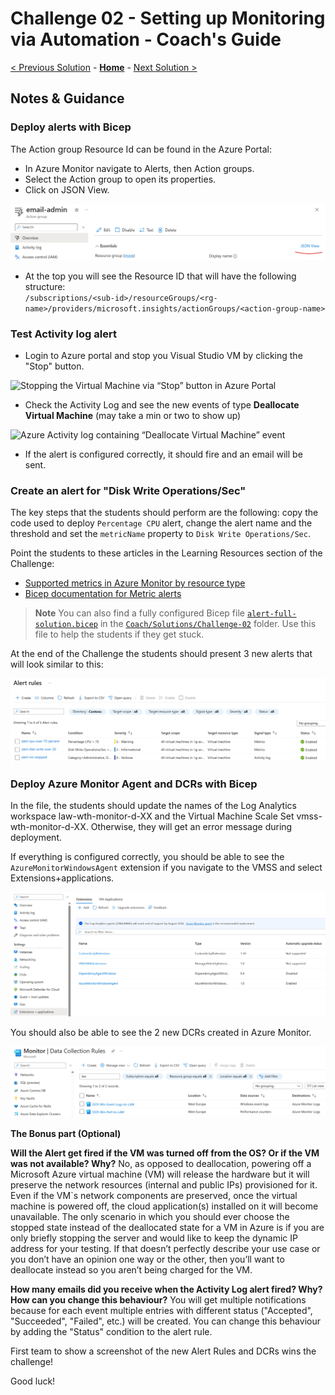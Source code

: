 # Challenge 02 - Setting up Monitoring via Automation - Coach's Guide 

[< Previous Solution](./Solution-01.md) - **[Home](./README.md)** - [Next Solution >](./Solution-03.md)

## Notes & Guidance

### Deploy alerts with Bicep

The Action group Resource Id can be found in the Azure Portal:
- In Azure Monitor navigate to Alerts, then Action groups.
- Select the Action group to open its properties.
- Click on JSON View.

![Navigating to JSON view of the action group in Azure Portal](../Images/02-01-Find-resource-id.png)

- At the top you will see the Resource ID that will have the following structure:  
`/subscriptions/<sub-id>/resourceGroups/<rg-name>/providers/microsoft.insights/actionGroups/<action-group-name> `
  

### Test Activity log alert

- Login to Azure portal and stop you Visual Studio VM by clicking the "Stop" button.  

![Stopping the  Virtual Machine via “Stop” button in Azure Portal](https://github.com/msghaleb/AzureMonitorHackathon/raw/master/images/stopVM.png)

- Check the Activity Log and see the new events of type **Deallocate Virtual Machine** (may take a min or two to show up)

![Azure Activity log containing “Deallocate Virtual Machine” event](https://github.com/msghaleb/AzureMonitorHackathon/raw/master/images/vmactivitylog.png)

- If the alert is configured correctly, it should fire and an email will be sent.


### Create an alert for "Disk Write Operations/Sec" 

The key steps that the students should perform are the following: copy the code used to deploy `Percentage CPU` alert, change the alert name and the threshold and set the `metricName` property to `Disk Write Operations/Sec`.

Point the students to these articles in the Learning Resources section of the Challenge: 

- [Supported metrics in Azure Monitor by resource type](https://learn.microsoft.com/en-us/azure/azure-monitor/essentials/metrics-supported#microsoftcomputevirtualmachines)
- [Bicep documentation for Metric alerts](https://learn.microsoft.com/en-us/azure/templates/microsoft.insights/metricalerts?pivots=deployment-language-bicep)
>**Note** You can also find a fully configured Bicep file [`alert-full-solution.bicep`](./Solutions/Challenge-02/alert-full-solution.bicep) in the [`Coach/Solutions/Challenge-02`](./Solutions/Challenge-02) folder. Use this file to help the students if they get stuck.

At the end of the Challenge the students should present 3 new alerts that will look similar to this:

![A list of Alert rules in Azure Portal](../Images/02-03-Alerts.png)


### Deploy Azure Monitor Agent and DCRs with Bicep
  
In the file, the students should update the names of the Log Analytics workspace law-wth-monitor-d-XX and the Virtual Machine Scale Set vmss-wth-monitor-d-XX. Otherwise, they will get an error message during deployment.
  
If everything is configured correctly, you should be able to see the `AzureMonitorWindowsAgent` extension if you navigate to the VMSS and select Extensions+applications.

![A list of  Virtual Machine extensions in Azure Portal](../Images/02-03-VMSS-extension.png)

You should also be able to see the 2 new DCRs created in Azure Monitor.
  
![A list of Data collection rules in Azure Portal](../Images/02-04-DCRs.png)

  
**The Bonus part (Optional)**

**Will the Alert get fired if the VM was turned off from the OS? Or if the VM was not available? Why?**
No, as opposed to deallocation, powering off a Microsoft Azure virtual machine (VM) will release the hardware but it will preserve the network resources (internal and public IPs) provisioned for it. Even if the VM`s network components are preserved, once the virtual machine is powered off, the cloud application(s) installed on it will become unavailable. The only scenario in which you should ever choose the stopped state instead of the deallocated state for a VM in Azure is if you are only briefly stopping the server and would like to keep the dynamic IP address for your testing. If that doesn’t perfectly describe your use case or you don’t have an opinion one way or the other, then you’ll want to deallocate instead so you aren’t being charged for the VM.

**How many emails did you receive when the Activity Log alert fired? Why? How can you change this behaviour?**
You will get multiple notifications because for each event multiple entries with different status ("Accepted", "Succeeded", "Failed", etc.) will be created. You can change this behaviour by adding the "Status" condition to the alert rule.


First team to show a screenshot of the new Alert Rules and DCRs wins the challenge!

Good luck!
